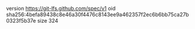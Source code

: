 version https://git-lfs.github.com/spec/v1
oid sha256:4befa89438c8e46a30f4476c8143ee9a462357f2ec6b6bb75ca27b0323f5b37e
size 324
